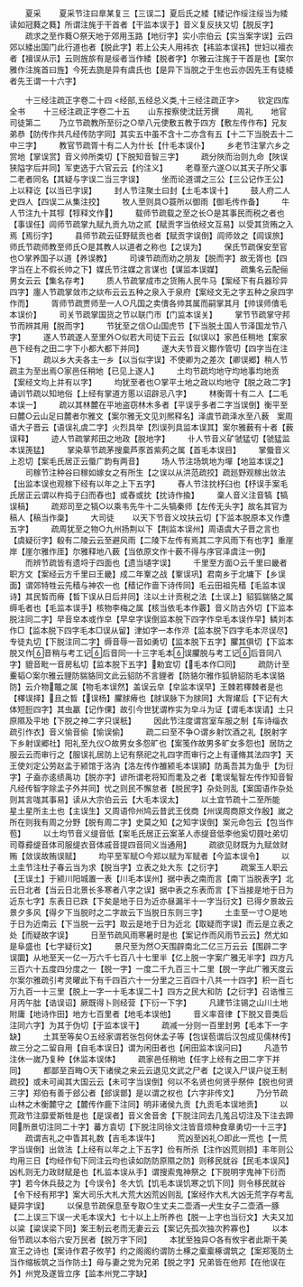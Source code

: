 <!-- { "loadSidebar": true } -->
　　夏采
　　夏采节注曰臯某复三【三误二】夏后氏之緌【緌记作绥注绥当为緌读如冠蕤之蕤】所谓注旄于干首者【干监本误于】音义复反扶又切【脱反字】
　　疏求之至作蕤○祭天地于郊用玉路【地衍字】实小宗伯云【实当案字误】云四郊以緌出国门此行道也者【脱此字】若上公夫人用袆衣【袆监本误祎】世妇以襢衣者【襢误从示】云则旌旂有是绥者当作緌【脱者字】尔雅云注旄于干首是也【案尔雅作注旄首曰旌】今死去旒是异有虞氏也【是异下当脱之于生也云亦因先王有徒緌者先王谓一十六字】












　　十三经注疏正字卷二十四
<经部,五经总义类,十三经注疏正字>
　　钦定四库全书
　　十三经注疏正字卷二十五
　　山东按察使沈廷芳撰
　　周礼
　　地官司徒第二
　　乃立节疏教所至衍之○举八元使敷五教于四方【敷左传作布】兄友弟恭【防传作共凡经传防字同】其实五中虽不含十二亦含有五【十二下当脱去十二中三字】
　　教官节疏胥十有二人为什长【什毛本误仆】
　　乡老节注掌六乡之赏地【掌误赏】音义帅所类切【下脱知音智三字】
　　疏分陜而治则九命【陜误狭隘字后并同】军吏选于六官云云【约注义】
　　老尊至六遂○以其天子所父事二老者同名【其疑与字误二当三字误】
　　坐而论道谓之三公【三公记作王公】上以释讫【以当已字误】
　　封人节注聚土曰封【土毛本误十】
　　鼓人府二人史四人【四误二从集注挍】
　　牧人至则具○蓑所以御雨【御毛传作备】
　　牛人节注九十其犉【犉释文作】
　　载师节疏载之至之长○是其事民而税之者也【事误任】闾师节疏掌九赋九贡九功之贰【赋贡字当依经文互易】以受其货贿之入焉【焉衍字】
　　县师节疏云征野赋贡也者【赋贡字误倒】闾师敛之【闾误旅】师氏节疏师教至师氏○是其教人以道者之称也【之误为】
　　保氏节疏保安至官也○掌养国子以道【养误教】
　　司谏节疏而劝之朋友【脱而字】故无胥也【四字当在上不假长帅之下】媒氏节注媒之言谋也【谋监本误媒】
　　疏集名云配俪男女云云【集名存考】
　　质人节疏掌成市之货贿人民牛马【案经下有兵器珍异四字】廛人节疏掌敛市之絘布云云五种之泉入于泉府【案经文无之字五种之泉四字作而】
　　胥师节疏贾师至一人○凡国之卖儥各帅其属而嗣掌其月【帅误师儥毛本误价】
　　司关节疏掌国货之节以联门市【门监本误关】
　　掌节节疏掌守邦节而辨其用【脱而字】
　　节犹至之信○山国虎节【下当脱土国人节泽国龙节八字】
　　遂人节疏遂人至里外○似若大司徒下云云【似误以】家邑任稍地【案家邑下经有之田二字下小都大都下并同】
　　遂大夫节音义鄼作管切【四字当在注下】
　　疏以乡大夫各主一乡【以当似字误】不使卿为之差次【卿误郷】稍人节疏主为至出焉○家邑任稍地【已见上遂人】
　　土均节疏均地守均地事均地贡【案经文均上并有以字】
　　均犹至者也○掌平土地之政以均地守【脱之政二字】诵训节疏以知地俗【上经有掌道方慝以诏辟忌八字】
　　林衡胥十有二人【二毛本误一】
　　疏以其林麓在平地盗窃林木多者【平误乎多者二字当误倒】衡平至曰麓○云山足曰麓者尔雅文【案尔雅无文见刘熈释名】泽虞节疏泽水至八薮　案周语大子晋云【语误礼虞二字】火烈具举【烈误列具监本误其】案尔雅薮有十者【薮误释】
　　迹人节疏掌邦田之地政【脱地字】
　　卝人节音义矿虢猛切【虢猛监本误箎猛】
　　掌染草节疏茅搜槖芦豕首紫茢之属【首毛本误目】
　　掌蜃音义上忍切【案毛氏居正云蜃广韵有两音】
　　场人节注场筑地为墠【地监本误之】
　　司稼节注种谷曰稼如嫁女之有所生【之误以从洪范疏挍】疏廵野观稼出敛法【出监本误也观稼下经有以年之上下五字】
　　舂人节注抌杼臼也【杼误手案毛氏居正云谓以杵捣于臼而舂也】或舂或抌【抌诗作揄】
　　稾人音义注音犒【犒误稿】
　　疏郑司至之犒○以乘韦先牛十二头犒秦师【左传无头字】故名其官为稿人【稿当作稾】
　　大司徒
　　以天下节音义坟扶云切【下监本脱原本又作邍五字】
　　疏周犹至之物○九州扬荆以下【荆监本误州】周语虞大子晋之言也【虞疑衍字】殽有二陵云云至避风雨【二陵下左传有焉其二字风雨下有也字】重崖岸【崖尔雅作厓】尔雅释地八薮【当依原文作十薮不得与序官泽虞注一例】
　　而辨节疏皆有遗埒于四面也【遗当壝字误】
　　千里至方面○云千里曰畿者职方文【案经云方千里曰王畿】成二年鞌之战【鞌误巩】君南乡于北墉下【乡误面】谓郊特牲云先穑与神农一也【穑记作啬下诗传同】毛云田祖先穑【毛监本误诗】其民晳而瘠【晳下误从日后并同】注以土计贡税之法【土误上】貂狐貒貉之属缛毛者也【毛监本误手】核物李梅之属【核当依毛本作覈】音义防古外切【下监本脱注同二字】早音皁本或作皁【早皁字误倒监本脱下四字作皁毛本误作早】鳞刘本作□【监本脱下四字毛本□误从留】津如字一本作浕【监本脱下四字毛本浕误尽】专徒丸切【下脱注同二字】缛音辱一音如勇切【监本脱下五字】臞其俱切【下监本脱又作音稍与考工记后音同一十三字毛本误臞脱与考工记后音同八字】貔音毗一音房私切【监本脱下五字】勅宜切【毛本作□同】
　　疏防计至櫜韬○案尔雅云貍防貒貉同文此云貂防不言貍者【防貉尔雅作狐貈貂防毛本误貉防】云介物鼈之属【物毛本误然】盖误云皁【皁监本误早】王棘若檡棘者是也【檡误择】且之晳【误杨】臞脙瘠也【脙误脉下为脙同】大胷燿后【下记有大体短脰四字】其虫臝【记作倮】故引今世犹谓柞实为皁斗为证【谓毛本误请】土只原隰及平地【下脱之神二字只误秖】
　　因此节注度谓宫室车服之制【车诗缁衣疏引作衣】音义愉音偷【愉误偷】
　　疏二曰至不争○谓乡射饮酒之礼【脱射字下乡射误郷社】阳礼至九仪○故男女多怨旷也【案笺作故男多旷女多怨也】居防之服云云而审行之【服误礼居防上记有祭祀之礼四字而审行之上有谨脩其法四字】天王使刘定公劳赵孟于颍馆于洛汭【洛左传作雒颍毛本误頴】防禹吾其为鱼乎【为衍字】子盍亦逺绩禹功【脱亦字】谚所谓老将知而耄及之者【耄误髦智左传作知音智凡经传智字除孟子外并同】忧之则民不懈怠者【脱民字】杂处则乱【案国语作杂处则其言哤其事易】读从大宗伯云云【大毛本误太】
　　以土宜节疏十二至所能　星土星所主土也【主误生】又周语伶州鸠云昔武王伐商【州误周商原文作殷】嵗之所在则我有周之分野【脱有周二字】史莫之知【之知字误倒】案元命包云【包当作苞】
　　以土均节音义缇音低【案毛氏居正云案革人赤缇音低李他奚切聂吐弟切司尊彛缇音体司服缇衣音体戚音提四音同义当通用】
　　疏欲见财既为九赋敛财贿【敛误故贿误赋】
　　均平至军赋○今郑以赋为军赋者【今监本误令】
　　以土圭节注杜子春云当为求【脱当字】立表之处大东【之衍字】
　　疏案玉人职云【王误土】于颍川阳城置一表【川毛本误州】据中表之南而言【南丅当脱表字】北云日北者【当云日北景长多寒者八字之误】据中表之东表而言【下当接是地于日为近东七字】东表日已跌【下矣是地于日为近亦昼漏半十一字当衍文】已得夕景故云景夕多风【得夕下当脱时之二字故云下当脱日东则三字】
　　土圭至一寸○是地于日为近南云【下当脱一云字】取云是地于日为近北【取疑而字误】而云是立表之处【而疑故字误】
　　日至节疏风雨寒暑时是也【案记作而风雨节云云】然尤如是阜盛也【七字疑衍文】
　　景尺至为然○天围辟南北二亿三万云云【围辟二字误圜】从地至天一亿一万六千七百八十七里半【亿上脱一字案广雅无半字】四方凡三百六十五度四分度之一【脱一字】一度二千九百三十二里【脱一字此广雅天度云尔案尔雅疏引考灵曜此下有千四百六十一分里之三百四十八共一十四字】积一百七万九百一十三里【脱上一字一十毛本误二十】四方之民大和防【之衍字】召诰惟三月丙午朏【诰误诏】厥既得卜则经营【下衍一下字】
　　凡建节注锡之山川土地附庸【地诗作田】地方七百里者【地毛本误他】
　　音义率音律【下脱又音类后注同六字】为其于伪切【于监本误干】
　　疏减一分则一百里封男【毛本下一字缺】
　　土其至等矣○五经家谓若张包何休孟子等【包误苞谓后汉包成见儒林传】故三分之二留自用【自毛本误日】谓为闲田者也【闲田监本误问曰】
　　凡造节注休一嵗乃复种【休监本误体】
　　疏家邑任稍地【任字上经有之田二字下并同】
　　都鄙至百畮○天下诸侯之来云云退见文武之尸者【之误入尸误户従王制疏挍】或未可闻其大国云云【未可字当误倒】何以不名贤也何贤乎祭仲【脱也何贤三字】郑伯有善于郐公者【郐误鄫】是以谓之权也【六字非传文】
　　乃分节疏山林之木衡麓守之【麓传作鹿下注同】明非诸侯九贡【九贡毛本误地贡】
　　以荒政节注靡爱斯牲是也【是误者】音义舍音舍【下脱注同去几羗吕切注及下注去蹄同所景切注同二十字】蕃方袁切【下脱注同徐文注皆音烦种食章勇切一十三字】
　　疏谓吉礼之中眚其礼数【吉毛本误牛】
　　荒凶至凶礼○即此一荒也【一荒字当误倒】出敛法【上经有以年之上下五字】俭有所杀【注作凶荒则损】丰年则公均用三日【均经作旬下同注云均也读如防防原隰之防】则移民就谷【民毛本误风】凶札则无力政财赋是也【札监本误从手】谓搜索鬼神祭之【下脱明字鬼神下衍而字】若今休兵鼓之为【今误令】冬大饥【饥毛本误饥寒之饥下同】则令移民就谷【令下经有邦字】案大司乐大札大荒大凶荒凶则乱【案经作大札大凶无荒字存考乱疑异字误】
　　以保息节疏保息至专取○生丈夫二壶酒一犬生女子二壶酒一豚【二上误三下误一犬毛本误大】七十以上上所养也【脱一上字也当衍文】大夫又加以粱【粱误梁下同】案王制云老而无妻云云【案记先孤次独次矜寡也】
　　以本俗节疏以本俗六安万民者【脱万字下同】
　　本犹至独异○各有攸宇者此斯干美宣王之诗也【案诗作君子攸芋】约之阁阁约谓防土椓之槖槖椓谓筑之【案郑笺防土当作缩板筑之当作防土】母与妻之党为兄弟【脱之字】兄弟皆在他邦【在他误在外】州党及遂皆立序【监本州党二字缺】
